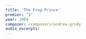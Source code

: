 ```yaml
---
title: 'The Frog Prince'
premier: "1"
year: 2009
composer: /composers/andrea-grody
audio_excerpts: 
---
```

